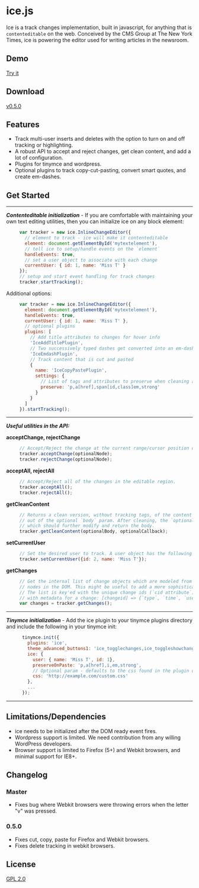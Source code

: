 # ice.js

Ice is a track changes implementation, built in javascript, for anything that is `contenteditable` on the web. Conceived by the CMS Group at The New York Times, ice is powering the editor used for writing articles in the newsroom.

## Demo

[Try it](https://nytimes.github.io/ice/demo/)

## Download

[v0.5.0](http://nytimes.github.io/ice/downloads/ice_0.5.0.zip)

## Features

- Track multi-user inserts and deletes with the option to turn on and off tracking or highlighting.
- A robust API to accept and reject changes, get clean content, and add a lot of configuration.
- Plugins for tinymce and wordpress.
- Optional plugins to track copy-cut-pasting, convert smart quotes, and create em-dashes.

## Get Started

***

**_Contenteditable initialization_** - If you are comfortable with maintaining your own text editing utilities, then you can initialize ice on any block element:
```javascript
     var tracker = new ice.InlineChangeEditor({
       // element to track - ice will make it contenteditable
       element: document.getElementById('mytextelement'),
       // tell ice to setup/handle events on the `element`
       handleEvents: true,
       // set a user object to associate with each change
       currentUser: { id: 1, name: 'Miss T' }
     });
     // setup and start event handling for track changes
     tracker.startTracking();
```
Additional options:
```javascript
     var tracker = new ice.InlineChangeEditor({
       element: document.getElementById('mytextelement'),
       handleEvents: true,
       currentUser: { id: 1, name: 'Miss T' },
       // optional plugins
       plugins: [
         // Add title attributes to changes for hover info
         'IceAddTitlePlugin',
         // Two successively typed dashes get converted into an em-dash
         'IceEmdashPlugin',
         // Track content that is cut and pasted
         {
           name: 'IceCopyPastePlugin',
           settings: {
             // List of tags and attributes to preserve when cleaning a paste
             preserve: 'p,a[href],span[id,class]em,strong'
           }
         }
       ]
     }).startTracking();
```
***

**_Useful utilities in the API:_**
     
**acceptChange, rejectChange**
```javascript
     // Accept/Reject the change at the current range/cursor position or at the given `optionalNode`
     tracker.acceptChange(optionalNode);
     tracker.rejectChange(optionalNode);
```
**acceptAll, rejectAll**
```javascript
     // Accept/Reject all of the changes in the editable region.
     tracker.acceptAll();
     tracker.rejectAll();
```
**getCleanContent**
```javascript
     // Returns a clean version, without tracking tags, of the content in the editable element or
     // out of the optional `body` param. After cleaning, the `optionalCallback` param is called
     // which should further modify and return the body.
     tracker.getCleanContent(optionalBody, optionalCallback);
```
**setCurrentUser**
```javascript
     // Set the desired user to track. A user object has the following properties: { `id`, `name` }.
     tracker.setCurrentUser({id: 2, name: 'Miss T'});
```
**getChanges**
```javascript
     // Get the internal list of change objects which are modeled from all of the change tracking
     // nodes in the DOM. This might be useful to add a more sophisticated change tracking UI/UX.
     // The list is key'ed with the unique change ids (`cid attribute`) and points to an object
     // with metadata for a change: [changeid] => {`type`, `time`, `userid`, `username`}
     var changes = tracker.getChanges();
```
***

**_Tinymce initialization_** - Add the ice plugin to your tinymce plugins directory and include the following in your tinymce init:
```javascript
      tinymce.init({
        plugins: 'ice',
        theme_advanced_buttons1: 'ice_togglechanges,ice_toggleshowchanges,iceacceptall,icerejectall,iceaccept,icereject',
        ice: {
          user: { name: 'Miss T', id: 1},
          preserveOnPaste: 'p,a[href],i,em,strong',
          // Optional param - defaults to the css found in the plugin directory
          css: 'http://example.com/custom.css'
        },
        ...
      });
```
***

## Limitations/Dependencies

- ice needs to be initialized after the DOM ready event fires.
- Wordpress support is limited. We need contribution from any willing WordPress developers.
- Browser support is limited to Firefox (5+) and Webkit browsers, and minimal support for IE8+.

## Changelog

### Master

- Fixes bug where Webkit browsers were throwing errors when the letter "v" was pressed. 

### 0.5.0

- Fixes cut, copy, paste for Firefox and Webkit browsers.
- Fixes delete tracking in webkit browsers.

## License

[GPL 2.0](https://github.com/NYTimes/ice/blob/master/LICENSE)
